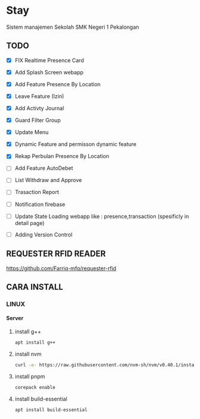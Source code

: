 # Stay

Sistem manajemen Sekolah SMK Negeri 1 Pekalongan

## TODO

- [x] FIX Realtime Presence Card
- [x] Add Splash Screen webapp
- [x] Add Feature Presence By Location
- [X] Leave Feature (Izin)
- [X] Add Activty Journal
- [X] Guard Filter Group
- [x] Update Menu
- [X] Dynamic Feature and permisson dynamic feature
- [X] Rekap Perbulan Presence By Location
- [ ] Add Feature AutoDebet
- [ ] List Withdraw and Approve
- [ ] Trasaction Report
- [ ] Notification firebase
- [ ] Update State Loading webapp like : presence,transaction (spesificly in detail page)
- [ ] Adding Version Control


## REQUESTER RFID READER

https://github.com/Farriq-mfq/requester-rfid

## CARA INSTALL

### LINUX

#### Server

1. install g++
   ```bash
   apt install g++
   ```
2. install nvm
   ```bash
   curl -o- https://raw.githubusercontent.com/nvm-sh/nvm/v0.40.1/install.sh | bash
   ```
3. install pnpm
   ```bash
   corepack enable
   ```
4. install build-essential
   ```bash
   apt install build-essential
   ```
